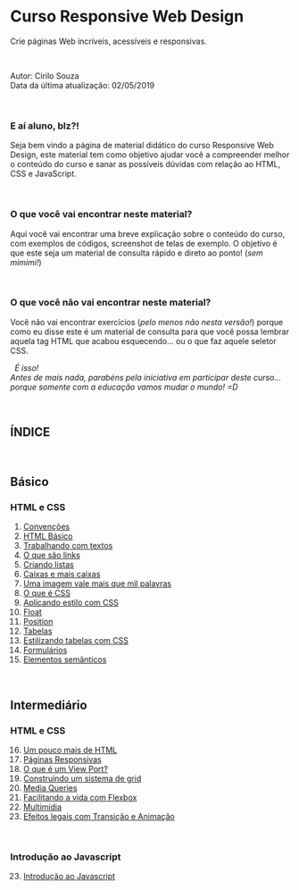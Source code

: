 # Curso Responsive Web Design
Crie páginas Web incríveis, acessíveis e responsivas.
  
  
&nbsp;
  

Autor: Cirilo Souza  
Data da última atualização: 02/05/2019
  
  
&nbsp;

### E aí aluno, blz?!

Seja bem vindo a página de material didático do curso Responsive Web Design, este material tem como objetivo ajudar você a compreender melhor o conteúdo do curso e sanar as possíveis dúvidas com relação ao HTML, CSS e JavaScript.
  
  
&nbsp;
### O que você vai encontrar neste material?
Aqui você vai encontrar uma breve explicação sobre o conteúdo do curso, com exemplos de códigos, screenshot de telas de exemplo. O objetivo é que este seja um material de consulta rápido e direto ao ponto! (*sem mimimi!*)
  
&nbsp;
### O que você não vai encontrar neste material?
Você não vai encontrar exercícios (*pelo menos não nesta versão!*) porque como eu disse este é um material de consulta para que você possa lembrar aquela tag HTML que acabou esquecendo... ou o que faz aquele seletor CSS.
  
  
&nbsp;
*É isso!*  
*Antes de mais nada, parabéns pela iniciativa em participar deste curso... porque somente com a educação vamos mudar o mundo! =D*
  
  
&nbsp;
  
  
  
## ÍNDICE
 
  
&nbsp;
  
  
## Básico
  
  
### HTML e CSS 
1. [Convenções](/doc/1-Convencoes.md)  
2. [HTML Básico](/doc/2-HTML-Basico.md)  
3. [Trabalhando com textos](/doc/3-Trabalhando-com-texto.md)  
4. [O que são links](/doc/4-O-que-são-links.md)  
5. [Criando listas](/doc/5-Criando-listas.md)  
6. [Caixas e mais caixas](/doc/6-Caixas-e-mais-caixas.md)   
7. [Uma imagem vale mais que mil palavras](/doc/7-Uma-imagem-vale-mais-que-mil-palavras.md)
8. [O que é CSS](/doc/8-O-que-é-CSS.md)  
9. [Aplicando estilo com CSS](/doc/9-Aplicando-estilo-com-CSS.md)  
10. [Float](/doc/10-Float.md)  
11. [Position](/doc/11-Position.md)  
12. [Tabelas](/doc/12-Tabelas.md)  
13. [Estilizando tabelas com CSS](/doc/13-Estilizando-tabelas-com-CSS.md)  
14. [Formulários](/doc/14-Formulários.md)  
15. [Elementos semânticos](/doc/15-Elementos-semânticos.md)  
 
  
&nbsp;
  
  
## Intermediário
  
  
### HTML e CSS
16. [Um pouco mais de HTML](/doc/16-Um-pouco-mais-de-HTML.md) 
17. [Páginas Responsivas](/doc/17-Páginas-Responsivas.md)
18. [O que é um View Port?](/doc/18-O-que-e-um-View-Port.md)
19. [Construindo um sistema de grid](/doc/19-Construindo-um-sistema-de-grid.md)
20. [Media Queries](/doc/20-Media-Queries.md)
21. [Facilitando a vida com Flexbox](/doc/21-Facilitando-a-vida-com-flexbox.md)
22. [Multimídia](/doc/22-Multimidia.md)
22. [Efeitos legais com Transição e Animação](/doc/23-Efeitos-legais-com-transicao-e-animacao.md)
 
  
&nbsp;
  
  
### Introdução ao Javascript
23. [Introdução ao Javascript]()
  
 


